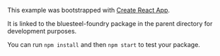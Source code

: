 This example was bootstrapped with [Create React App](https://github.com/facebook/create-react-app).

It is linked to the bluesteel-foundry package in the parent directory for development purposes.

You can run `npm install` and then `npm start` to test your package.
